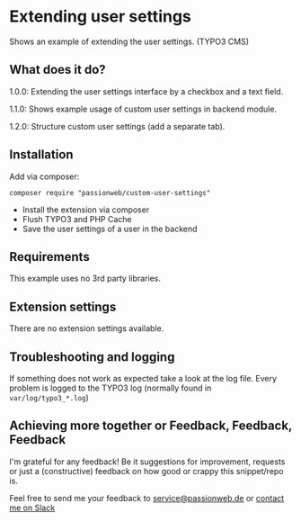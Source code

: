 # Extending user settings

Shows an example of extending the user settings. (TYPO3 CMS)

## What does it do?

1.0.0: Extending the user settings interface by a checkbox and a text field.

1.1.0: Shows example usage of custom user settings in backend module.

1.2.0: Structure custom user settings (add a separate tab).

## Installation

Add via composer:

    composer require "passionweb/custom-user-settings"

* Install the extension via composer
* Flush TYPO3 and PHP Cache
* Save the user settings of a user in the backend

## Requirements

This example uses no 3rd party libraries.

## Extension settings

There are no extension settings available.

## Troubleshooting and logging

If something does not work as expected take a look at the log file.
Every problem is logged to the TYPO3 log (normally found in `var/log/typo3_*.log`)

## Achieving more together or Feedback, Feedback, Feedback

I'm grateful for any feedback! Be it suggestions for improvement, requests or just a (constructive) feedback on how good or crappy this snippet/repo is.

Feel free to send me your feedback to [service@passionweb.de](mailto:service@passionweb.de "Send Feedback") or [contact me on Slack](https://typo3.slack.com/team/U02FG49J4TG "Contact me on Slack")
